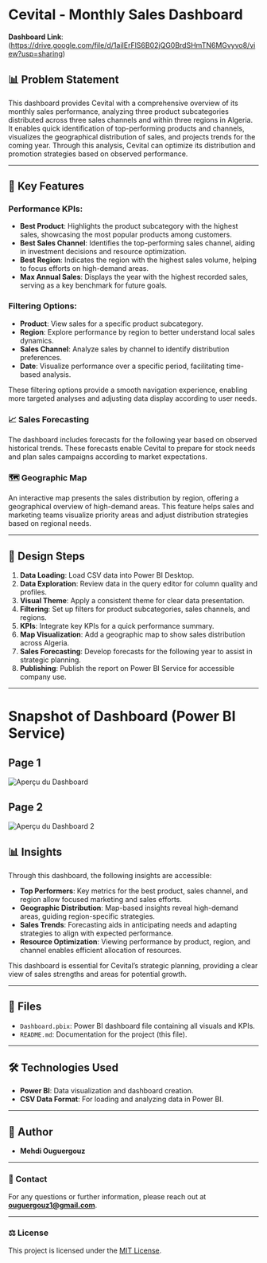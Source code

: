 # Cevital - Monthly Sales Dashboard

**Dashboard Link**: (https://drive.google.com/file/d/1aiIErFlS6B02jQG0BrdSHmTN6MGvyvo8/view?usp=sharing)

## 📊 Problem Statement

This dashboard provides Cevital with a comprehensive overview of its monthly sales performance, analyzing three product subcategories distributed across three sales channels and within three regions in Algeria. It enables quick identification of top-performing products and channels, visualizes the geographical distribution of sales, and projects trends for the coming year. Through this analysis, Cevital can optimize its distribution and promotion strategies based on observed performance.

---

## 🚀 Key Features

### Performance KPIs:
- **Best Product**: Highlights the product subcategory with the highest sales, showcasing the most popular products among customers.
- **Best Sales Channel**: Identifies the top-performing sales channel, aiding in investment decisions and resource optimization.
- **Best Region**: Indicates the region with the highest sales volume, helping to focus efforts on high-demand areas.
- **Max Annual Sales**: Displays the year with the highest recorded sales, serving as a key benchmark for future goals.

### Filtering Options:
- **Product**: View sales for a specific product subcategory.
- **Region**: Explore performance by region to better understand local sales dynamics.
- **Sales Channel**: Analyze sales by channel to identify distribution preferences.
- **Date**: Visualize performance over a specific period, facilitating time-based analysis.

These filtering options provide a smooth navigation experience, enabling more targeted analyses and adjusting data display according to user needs.

### 📈 Sales Forecasting
The dashboard includes forecasts for the following year based on observed historical trends. These forecasts enable Cevital to prepare for stock needs and plan sales campaigns according to market expectations.

### 🗺 Geographic Map
An interactive map presents the sales distribution by region, offering a geographical overview of high-demand areas. This feature helps sales and marketing teams visualize priority areas and adjust distribution strategies based on regional needs.

---

## 🔨 Design Steps

1. **Data Loading**: Load CSV data into Power BI Desktop.
2. **Data Exploration**: Review data in the query editor for column quality and profiles.
3. **Visual Theme**: Apply a consistent theme for clear data presentation.
4. **Filtering**: Set up filters for product subcategories, sales channels, and regions.
5. **KPIs**: Integrate key KPIs for a quick performance summary.
6. **Map Visualization**: Add a geographic map to show sales distribution across Algeria.
7. **Sales Forecasting**: Develop forecasts for the following year to assist in strategic planning.
8. **Publishing**: Publish the report on Power BI Service for accessible company use.

---
# Snapshot of Dashboard (Power BI Service)

## Page 1

![Aperçu du Dashboard](https://github.com/user-attachments/assets/bf8e59e8-4543-448a-82be-916d55c8dcf8)
## Page 2

![Aperçu du Dashboard 2](https://github.com/user-attachments/assets/38184f38-d515-4666-9967-b63512347fa0)



## 📊 Insights

Through this dashboard, the following insights are accessible:

- **Top Performers**: Key metrics for the best product, sales channel, and region allow focused marketing and sales efforts.
- **Geographic Distribution**: Map-based insights reveal high-demand areas, guiding region-specific strategies.
- **Sales Trends**: Forecasting aids in anticipating needs and adapting strategies to align with expected performance.
- **Resource Optimization**: Viewing performance by product, region, and channel enables efficient allocation of resources.

This dashboard is essential for Cevital’s strategic planning, providing a clear view of sales strengths and areas for potential growth.

---

## 📂 Files

- `Dashboard.pbix`: Power BI dashboard file containing all visuals and KPIs.
- `README.md`: Documentation for the project (this file).

---

## 🛠️ Technologies Used

- **Power BI**: Data visualization and dashboard creation.
- **CSV Data Format**: For loading and analyzing data in Power BI.

---

## 👤 Author

- **Mehdi Ouguergouz**

---

### 📧 Contact

For any questions or further information, please reach out at **ouguergouz1@gmail.com**.

---

### ⚖️ License

This project is licensed under the [MIT License](LICENSE).
